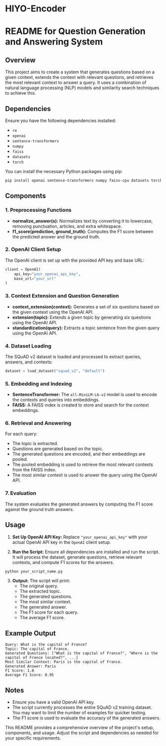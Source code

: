 # HIYO-Encoder
# README for Question Generation and Answering System

## Overview

This project aims to create a system that generates questions based on a given context, extends the context with relevant questions, and retrieves the most relevant context to answer a query. It uses a combination of natural language processing (NLP) models and similarity search techniques to achieve this.

## Dependencies

Ensure you have the following dependencies installed:

- `re`
- `openai`
- `sentence-transformers`
- `numpy`
- `faiss`
- `datasets`
- `torch`

You can install the necessary Python packages using pip:

```bash
pip install openai sentence-transformers numpy faiss-cpu datasets torch
```

## Components

### 1. **Preprocessing Functions**

- **normalize_answer(s):** Normalizes text by converting it to lowercase, removing punctuation, articles, and extra whitespace.
- **f1_score(prediction, ground_truth):** Computes the F1 score between the predicted answer and the ground truth.

### 2. **OpenAI Client Setup**

The OpenAI client is set up with the provided API key and base URL:

```python
client = OpenAI(
    api_key="your_openai_api_key",
    base_url="your_url"
)
```

### 3. **Context Extension and Question Generation**

- **context_extension(context):** Generates a set of six questions based on the given context using the OpenAI API.
- **extension(topic):** Extends a given topic by generating six questions using the OpenAI API.
- **standardization(query):** Extracts a topic sentence from the given query using the OpenAI API.

### 4. **Dataset Loading**

The SQuAD v2 dataset is loaded and processed to extract queries, answers, and contexts:

```python
dataset = load_dataset("squad_v2", "default")
```

### 5. **Embedding and Indexing**

- **SentenceTransformer:** The `all-MiniLM-L6-v2` model is used to encode the contexts and queries into embeddings.
- **FAISS:** A FAISS index is created to store and search for the context embeddings.

### 6. **Retrieval and Answering**

For each query:
- The topic is extracted.
- Questions are generated based on the topic.
- The generated questions are encoded, and their embeddings are pooled.
- The pooled embedding is used to retrieve the most relevant contexts from the FAISS index.
- The most similar context is used to answer the query using the OpenAI API.

### 7. **Evaluation**

The system evaluates the generated answers by computing the F1 score against the ground truth answers.

## Usage

1. **Set Up OpenAI API Key:**
   Replace `"your_openai_api_key"` with your actual OpenAI API key in the `OpenAI` client setup.

2. **Run the Script:**
   Ensure all dependencies are installed and run the script. It will process the dataset, generate questions, retrieve relevant contexts, and compute F1 scores for the answers.

```bash
python your_script_name.py
```

3. **Output:**
   The script will print:
   - The original query.
   - The extracted topic.
   - The generated questions.
   - The most similar context.
   - The generated answer.
   - The F1 score for each query.
   - The average F1 score.

## Example Output

```plaintext
Query: What is the capital of France?
Topic: The capital of France.
Generated Questions: ["What is the capital of France?", "Where is the capital of France located?", ...]
Most Similar Context: Paris is the capital of France.
Generated Answer: Paris
F1 Score: 1.0
Average F1 Score: 0.95
```

## Notes

- Ensure you have a valid OpenAI API key.
- The script currently processes the entire SQuAD v2 training dataset. You may want to limit the number of examples for quicker testing.
- The F1 score is used to evaluate the accuracy of the generated answers.

This README provides a comprehensive overview of the project's setup, components, and usage. Adjust the script and dependencies as needed for your specific requirements.
